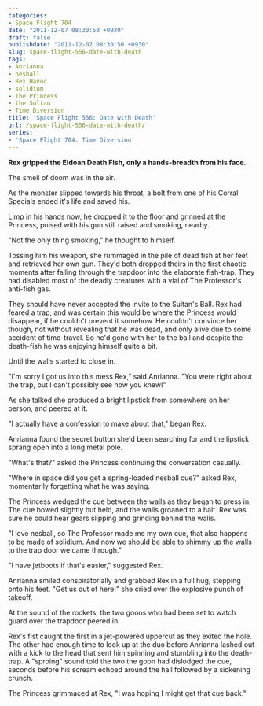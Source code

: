 ```yaml
---
categories:
- Space Flight 704
date: "2011-12-07 08:30:50 +0930"
draft: false
publishdate: "2011-12-07 08:30:50 +0930"
slug: space-flight-556-date-with-death
tags:
- Anrianna
- nesball
- Rex Havoc
- solidium
- The Princess
- the Sultan
- Time Diversion
title: 'Space Flight 556: Date with Death'
url: /space-flight-556-date-with-death/
series:
- 'Space Flight 704: Time Diversion'
---
```

**Rex gripped the Eldoan Death Fish, only a hands-breadth from his face.**

The smell of doom was in the air.

As the monster slipped towards his throat, a bolt from one of his Corral Specials ended it's life and saved his.

Limp in his hands now, he dropped it to the floor and grinned at the Princess, poised with his gun still raised and smoking, nearby.

"Not the only thing smoking," he thought to himself.

Tossing him his weapon, she rummaged in the pile of dead fish at her feet and retrieved her own gun. They'd both dropped theirs in the first chaotic moments after falling through the trapdoor into the elaborate fish-trap. They had disabled most of the deadly creatures with a vial of The Professor's anti-fish gas.

They should have never accepted the invite to the Sultan's Ball. Rex had feared a trap, and was certain this would be where the Princess would disappear, if he couldn't prevent it somehow. He couldn't convince her though, not without revealing that he was dead, and only alive due to some accident of time-travel. So he'd gone with her to the ball and despite the death-fish he was enjoying himself quite a bit.

Until the walls started to close in.

"I'm sorry I got us into this mess Rex," said Anrianna. "You were right about the trap, but I can't possibly see how you knew!"

As she talked she produced a bright lipstick from somewhere on her person, and peered at it.

"I actually have a confession to make about that," began Rex.

Anrianna found the secret button she'd been searching for and the lipstick sprang open into a long metal pole.

"What's that?" asked the Princess continuing the conversation casually.

"Where in space did you get a spring-loaded nesball cue?" asked Rex, momentarily forgetting what he was saying.

The Princess wedged the cue between the walls as they began to press in. The cue bowed slightly but held, and the walls groaned to a halt. Rex was sure he could hear gears slipping and grinding behind the walls.

"I love nesball, so The Professor made me my own cue, that also happens to be made of solidium. And now we should be able to shimmy up the walls to the trap door we came through."

"I have jetboots if that's easier," suggested Rex.

Anrianna smiled conspiratorially and grabbed Rex in a full hug, stepping onto his feet. "Get us out of here!" she cried over the explosive punch of takeoff.

At the sound of the rockets, the two goons who had been set to watch guard over the trapdoor peered in.

Rex's fist caught the first in a jet-powered uppercut as they exited the hole. The other had enough time to look up at the duo before Anrianna lashed out with a kick to the head that sent him spinning and stumbling into the death-trap. A "sproing" sound told the two the goon had dislodged the cue, seconds before his scream echoed around the hall followed by a sickening crunch.

The Princess grimmaced at Rex, "I was hoping I might get that cue back."

